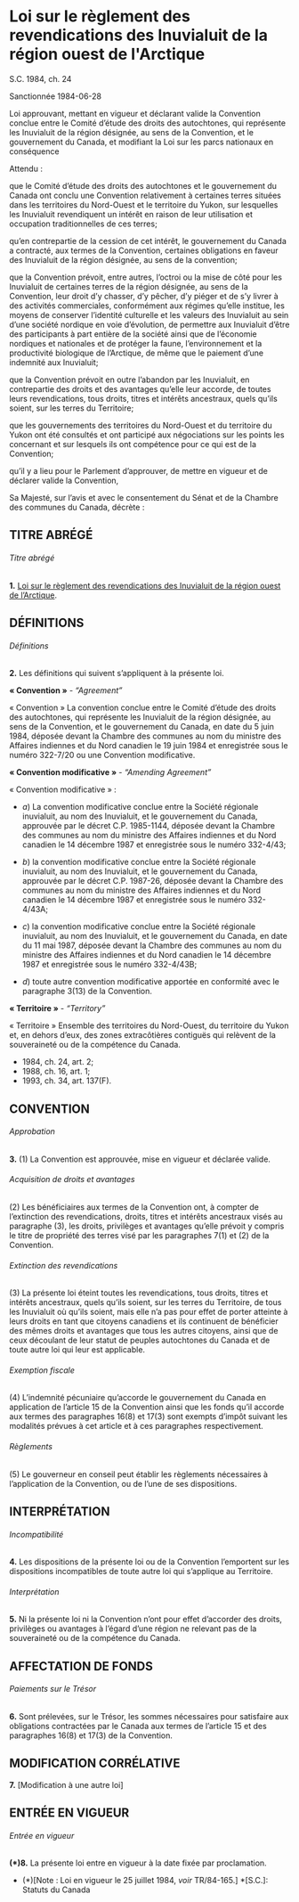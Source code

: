 # Loi sur le règlement des revendications des Inuvialuit de la région ouest de l'Arctique

S.C. 1984, ch. 24

Sanctionnée 1984-06-28

Loi approuvant, mettant en vigueur et déclarant valide la Convention conclue entre le Comité d’étude des droits des autochtones, qui représente les Inuvialuit de la région désignée, au sens de la Convention, et le gouvernement du Canada, et modifiant la Loi sur les parcs nationaux en conséquence

Attendu :

que le Comité d’étude des droits des autochtones et le gouvernement du Canada ont conclu une Convention relativement à certaines terres situées dans les territoires du Nord-Ouest et le territoire du Yukon, sur lesquelles les Inuvialuit revendiquent un intérêt en raison de leur utilisation et occupation traditionnelles de ces terres;

qu’en contrepartie de la cession de cet intérêt, le gouvernement du Canada a contracté, aux termes de la Convention, certaines obligations en faveur des Inuvialuit de la région désignée, au sens de la convention;

que la Convention prévoit, entre autres, l’octroi ou la mise de côté pour les Inuvialuit de certaines terres de la région désignée, au sens de la Convention, leur droit d’y chasser, d’y pêcher, d’y piéger et de s’y livrer à des activités commerciales, conformément aux régimes qu’elle institue, les moyens de conserver l’identité culturelle et les valeurs des Inuvialuit au sein d’une société nordique en voie d’évolution, de permettre aux Inuvialuit d’être des participants à part entière de la société ainsi que de l’économie nordiques et nationales et de protéger la faune, l’environnement et la productivité biologique de l’Arctique, de même que le paiement d’une indemnité aux Inuvialuit;

que la Convention prévoit en outre l’abandon par les Inuvialuit, en contrepartie des droits et des avantages qu’elle leur accorde, de toutes leurs revendications, tous droits, titres et intérêts ancestraux, quels qu’ils soient, sur les terres du Territoire;

que les gouvernements des territoires du Nord-Ouest et du territoire du Yukon ont été consultés et ont participé aux négociations sur les points les concernant et sur lesquels ils ont compétence pour ce qui est de la Convention;

qu’il y a lieu pour le Parlement d’approuver, de mettre en vigueur et de déclarer valide la Convention,

Sa Majesté, sur l’avis et avec le consentement du Sénat et de la Chambre des communes du Canada, décrète :

## TITRE ABRÉGÉ

###### Titre abrégé

**1.** [Loi sur le règlement des revendications des Inuvialuit de la région ouest de l’Arctique](/canada/fra/lois/W/W-6.7.md).

## DÉFINITIONS

###### Définitions

**2.** Les définitions qui suivent s’appliquent à la présente loi.

**« Convention »** - _“Agreement”_

    

« Convention » La convention conclue entre le Comité d’étude des droits des autochtones, qui représente les Inuvialuit de la région désignée, au sens de la Convention, et le gouvernement du Canada, en date du 5 juin 1984, déposée devant la Chambre des communes au nom du ministre des Affaires indiennes et du Nord canadien le 19 juin 1984 et enregistrée sous le numéro 322-7/20 ou une Convention modificative.

**« Convention modificative »** - _“Amending Agreement”_

    

« Convention modificative » :

  * _a_) La convention modificative conclue entre la Société régionale inuvialuit, au nom des Inuvialuit, et le gouvernement du Canada, approuvée par le décret C.P. 1985-1144, déposée devant la Chambre des communes au nom du ministre des Affaires indiennes et du Nord canadien le 14 décembre 1987 et enregistrée sous le numéro 332-4/43;

  * _b_) la convention modificative conclue entre la Société régionale inuvialuit, au nom des Inuvialuit, et le gouvernement du Canada, approuvée par le décret C.P. 1987-26, déposée devant la Chambre des communes au nom du ministre des Affaires indiennes et du Nord canadien le 14 décembre 1987 et enregistrée sous le numéro 332-4/43A;

  * _c_) la convention modificative conclue entre la Société régionale inuvialuit, au nom des Inuvialuit, et le gouvernement du Canada, en date du 11 mai 1987, déposée devant la Chambre des communes au nom du ministre des Affaires indiennes et du Nord canadien le 14 décembre 1987 et enregistrée sous le numéro 332-4/43B;

  * _d_) toute autre convention modificative apportée en conformité avec le paragraphe 3(13) de la Convention.

**« Territoire »** - _“Territory”_

    

« Territoire » Ensemble des territoires du Nord-Ouest, du territoire du Yukon et, en dehors d’eux, des zones extracôtières contiguës qui relèvent de la souveraineté ou de la compétence du Canada.

  * 1984, ch. 24, art. 2;
  * 1988, ch. 16, art. 1;
  * 1993, ch. 34, art. 137(F).

## CONVENTION

###### Approbation

**3.** (1) La Convention est approuvée, mise en vigueur et déclarée valide.

###### Acquisition de droits et avantages

(2) Les bénéficiaires aux termes de la Convention ont, à compter de l’extinction des revendications, droits, titres et intérêts ancestraux visés au paragraphe (3), les droits, privilèges et avantages qu’elle prévoit y compris le titre de propriété des terres visé par les paragraphes 7(1) et (2) de la Convention.

###### Extinction des revendications

(3) La présente loi éteint toutes les revendications, tous droits, titres et intérêts ancestraux, quels qu’ils soient, sur les terres du Territoire, de tous les Inuvialuit où qu’ils soient, mais elle n’a pas pour effet de porter atteinte à leurs droits en tant que citoyens canadiens et ils continuent de bénéficier des mêmes droits et avantages que tous les autres citoyens, ainsi que de ceux découlant de leur statut de peuples autochtones du Canada et de toute autre loi qui leur est applicable.

###### Exemption fiscale

(4) L’indemnité pécuniaire qu’accorde le gouvernement du Canada en application de l’article 15 de la Convention ainsi que les fonds qu’il accorde aux termes des paragraphes 16(8) et 17(3) sont exempts d’impôt suivant les modalités prévues à cet article et à ces paragraphes respectivement.

###### Règlements

(5) Le gouverneur en conseil peut établir les règlements nécessaires à l’application de la Convention, ou de l’une de ses dispositions.

## INTERPRÉTATION

###### Incompatibilité

**4.** Les dispositions de la présente loi ou de la Convention l’emportent sur les dispositions incompatibles de toute autre loi qui s’applique au Territoire.

###### Interprétation

**5.** Ni la présente loi ni la Convention n’ont pour effet d’accorder des droits, privilèges ou avantages à l’égard d’une région ne relevant pas de la souveraineté ou de la compétence du Canada.

## AFFECTATION DE FONDS

###### Paiements sur le Trésor

**6.** Sont prélevées, sur le Trésor, les sommes nécessaires pour satisfaire aux obligations contractées par le Canada aux termes de l’article 15 et des paragraphes 16(8) et 17(3) de la Convention.

## MODIFICATION CORRÉLATIVE

**7.** [Modification à une autre loi]

## ENTRÉE EN VIGUEUR

###### Entrée en vigueur

**(*)8.** La présente loi entre en vigueur à la date fixée par proclamation.

  * (*)[Note : Loi en vigueur le 25 juillet 1984, _voir_ TR/84-165.]
  *[S.C.]: Statuts du Canada
